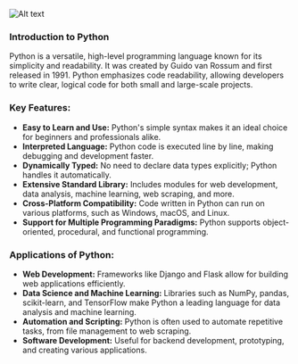 ![Alt text]([https://example.com/path/to/image.png](https://github.com/visxnu/PYTHON/blob/main/PYTHON.png))

### **Introduction to Python**

Python is a versatile, high-level programming language known for its simplicity and readability. It was created by Guido van Rossum and first released in 1991. Python emphasizes code readability, allowing developers to write clear, logical code for both small and large-scale projects. 

### **Key Features:**
- **Easy to Learn and Use:** Python's simple syntax makes it an ideal choice for beginners and professionals alike.
- **Interpreted Language:** Python code is executed line by line, making debugging and development faster.
- **Dynamically Typed:** No need to declare data types explicitly; Python handles it automatically.
- **Extensive Standard Library:** Includes modules for web development, data analysis, machine learning, web scraping, and more.
- **Cross-Platform Compatibility:** Code written in Python can run on various platforms, such as Windows, macOS, and Linux.
- **Support for Multiple Programming Paradigms:** Python supports object-oriented, procedural, and functional programming.

### **Applications of Python:**
- **Web Development:** Frameworks like Django and Flask allow for building web applications efficiently.
- **Data Science and Machine Learning:** Libraries such as NumPy, pandas, scikit-learn, and TensorFlow make Python a leading language for data analysis and machine learning.
- **Automation and Scripting:** Python is often used to automate repetitive tasks, from file management to web scraping.
- **Software Development:** Useful for backend development, prototyping, and creating various applications.



